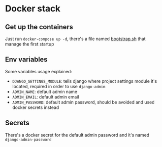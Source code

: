 # Docker stack

## Get up the containers

Just run `docker-compose up -d`, there's a file named [bootstrap.sh](../src/federica_crawler/bootstrap.sh) that manage the first startup

## Env variables

Some variables usage explained:

* `DJANGO_SETTINGS_MODULE`: tells django where project settings module it's located, required in order to use `django-admin`
* `ADMIN_NAME`: default admin name
* `ADMIN_EMAIL`: default admin email
* `ADMIN_PASSWORD`: default admin password, should be avoided and used docker secrets instead

## Secrets

There's a docker secret for the default admin password and it's named `django-admin-password`
